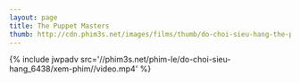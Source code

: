 ```yaml
---
layout: page
title: The Puppet Masters
thumb: http://cdn.phim3s.net/images/films/thumb/do-choi-sieu-hang-the-puppet-masters-1994.jpg
---
```

{% include jwpadv src='//phim3s.net/phim-le/do-choi-sieu-hang_6438/xem-phim//video.mp4' %}